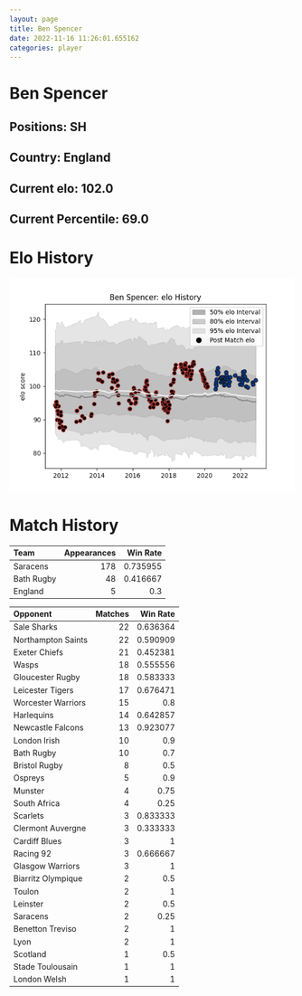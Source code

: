 ```yaml
---  
layout: page  
title: Ben Spencer  
date: 2022-11-16 11:26:01.655162  
categories: player  
---
```

# Ben Spencer

## Positions: SH

## Country: England

## Current elo: 102.0

## Current Percentile: 69.0

# Elo History


![elo history](history_BenSpencer.png)
# Match History


| Team       |   Appearances |   Win Rate |
|:-----------|--------------:|-----------:|
| Saracens   |           178 |   0.735955 |
| Bath Rugby |            48 |   0.416667 |
| England    |             5 |   0.3      |

| Opponent           |   Matches |   Win Rate |
|:-------------------|----------:|-----------:|
| Sale Sharks        |        22 |   0.636364 |
| Northampton Saints |        22 |   0.590909 |
| Exeter Chiefs      |        21 |   0.452381 |
| Wasps              |        18 |   0.555556 |
| Gloucester Rugby   |        18 |   0.583333 |
| Leicester Tigers   |        17 |   0.676471 |
| Worcester Warriors |        15 |   0.8      |
| Harlequins         |        14 |   0.642857 |
| Newcastle Falcons  |        13 |   0.923077 |
| London Irish       |        10 |   0.9      |
| Bath Rugby         |        10 |   0.7      |
| Bristol Rugby      |         8 |   0.5      |
| Ospreys            |         5 |   0.9      |
| Munster            |         4 |   0.75     |
| South Africa       |         4 |   0.25     |
| Scarlets           |         3 |   0.833333 |
| Clermont Auvergne  |         3 |   0.333333 |
| Cardiff Blues      |         3 |   1        |
| Racing 92          |         3 |   0.666667 |
| Glasgow Warriors   |         3 |   1        |
| Biarritz Olympique |         2 |   0.5      |
| Toulon             |         2 |   1        |
| Leinster           |         2 |   0.5      |
| Saracens           |         2 |   0.25     |
| Benetton Treviso   |         2 |   1        |
| Lyon               |         2 |   1        |
| Scotland           |         1 |   0.5      |
| Stade Toulousain   |         1 |   1        |
| London Welsh       |         1 |   1        |